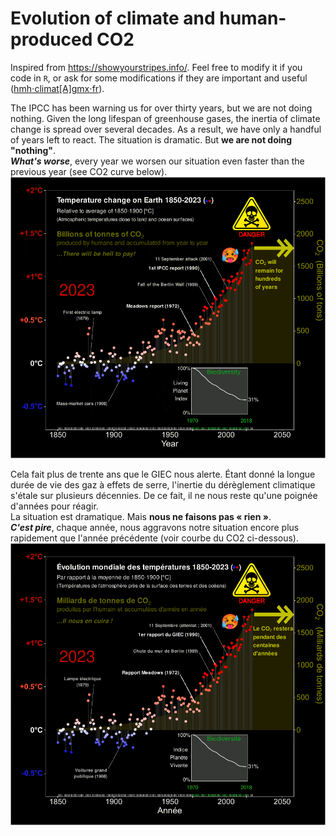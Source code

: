 # Evolution of climate and human-produced CO2

Inspired from https://showyourstripes.info/. Feel free to modify it if you code in `R`, or ask for some modifications if they are important and useful (<a href="mailto:hmhPclimat@gmxPfr?subject=Dans l'adresse mail, remplacez les 2 'P' par '.'">hmh⋅climat\[A\]gmx⋅fr</a>).

The IPCC has been warning us for over thirty years, but we are not doing nothing. Given the long lifespan of greenhouse gases, the inertia of climate change is spread over several decades. As a result, we have only a handful of years left to react.
The situation is dramatic. But **we are not doing "nothing"**.</br>
***What's worse***, every year we worsen our situation even faster than the previous year (see CO2 curve below).</br>
![](/fig/compressed/Mystripes_Uk.gif) <be>

Cela fait plus de trente ans que le GIEC nous alerte. Étant donné la longue durée de vie des gaz à effets de serre, l'inertie du dérèglement climatique s'étale sur plusieurs décennies. De ce fait, il ne nous reste qu'une poignée d'années pour réagir.  
La situation est dramatique. Mais **nous ne faisons pas « rien »**.</br>
***C'est pire***, chaque année, nous aggravons notre situation encore plus rapidement que l'année précédente (voir courbe du CO2 ci-dessous).</br>
![](/fig/compressed/Mystripes_Fr.gif) <br>

 
